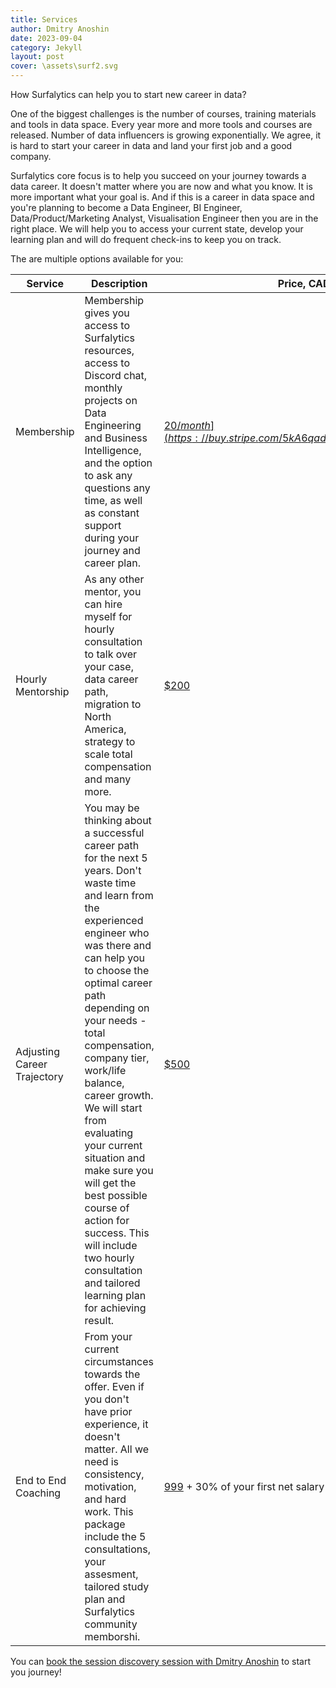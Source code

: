 ```yaml
---
title: Services
author: Dmitry Anoshin
date: 2023-09-04
category: Jekyll
layout: post
cover: \assets\surf2.svg
---
```


How Surfalytics can help you to start new career in data?

One of the biggest challenges is the number of courses, training materials and tools in data space. Every year more and more tools and courses are released. Number of data influencers is growing exponentially. We agree, it is hard to start your career in data and land your first job and a good company.

Surfalytics core focus is to help you succeed on your journey towards a data career. It doesn't matter where you are now and what you know. It is more important what your goal is. And if this is a career in data space and you're planning to become a Data Engineer, BI Engineer, Data/Product/Marketing Analyst, Visualisation Engineer then you are in the right place. We will help you to access your current state, develop your learning plan and will do frequent check-ins to keep you on track.

The are multiple options available for you:

| Service                    | Description                                                                                                                                                                                                                                                                                                                                                                                                                                                                                                                                                                                                                                                         | Price, CAD$         |
|----------------------------|---------------------------------------------------------------------------------------------------------------------------------------------------------------------------------------------------------------------------------------------------------------------------------------------------------------------------------------------------------------------------------------------------------------------------------------------------------------------------------------------------------------------------------------------------------------------------------------------------------------------------------------------------------------------|---------------------|
| Membership                 | Membership gives you access to Surfalytics resources, access to Discord chat, monthly projects on Data Engineering and Business Intelligence, and the option to ask any questions any time, as well as constant support during your journey and career plan.                                                                                                                                                                                                                                                                                                                                                                                                           | [$20/month](https://buy.stripe.com/5kA6qadPq1Yrglq289) or [$180/year](https://buy.stripe.com/cN23dYfXy1Yrb16fZ0)          |
| Hourly Mentorship          | As any other mentor, you can hire myself for hourly consultation to talk over your case, data career path, migration to North America, strategy to scale total compensation and many more.                                                                                                                                                                                                                                                                                                                                                                                                                                                                           | [$200](https://calendly.com/surfalytics/surfalytics-intro-consultation)                 |
| Adjusting Career Trajectory| You may be thinking about a successful career path for the next 5 years. Don't waste time and learn from the experienced engineer who was there and can help you to choose the optimal career path depending on your needs - total compensation, company tier, work/life balance, career growth. We will start from evaluating your current situation and make sure you will get the best possible course of action for success.  This will include two hourly consultation and tailored learning plan for achieving result.                                                                                                                                                                                                 | [$500](https://buy.stripe.com/aEU8yih1C5aD8SYfZ1)                 |
| End to End Coaching        | From your current circumstances towards the offer. Even if you don't have prior experience, it doesn't matter. All we need is consistency, motivation, and hard work. This package include the 5 consultations, your assesment, tailored study plan and Surfalytics community memborshi.                                                                                                                                                                                                                                                                                                                                                                                                                                                                 | [999](https://buy.stripe.com/4gweWG26I1YrfhmeUY) + 30% of your first net salary |

You can [book the session discovery session with Dmitry Anoshin](https://calendly.com/surfalytics/surfalytics-intro-consultation) to start you journey!
